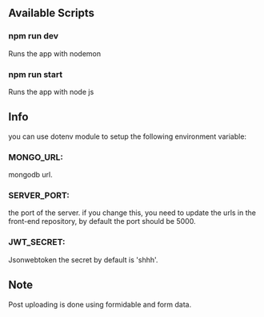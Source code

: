 ## Available Scripts

### npm run dev

Runs the app  with nodemon 


### npm run start 

Runs the app with node js 


## Info 


you can use dotenv module to setup the following environment variable: 

### MONGO_URL: 
mongodb url.

### SERVER_PORT:
the port of the server. if you change this, you need to update the urls in the front-end  repository,
by default the port should be 5000.

### JWT_SECRET:
Jsonwebtoken the secret by default  is 'shhh'.

## Note

Post uploading is done using formidable and form data.